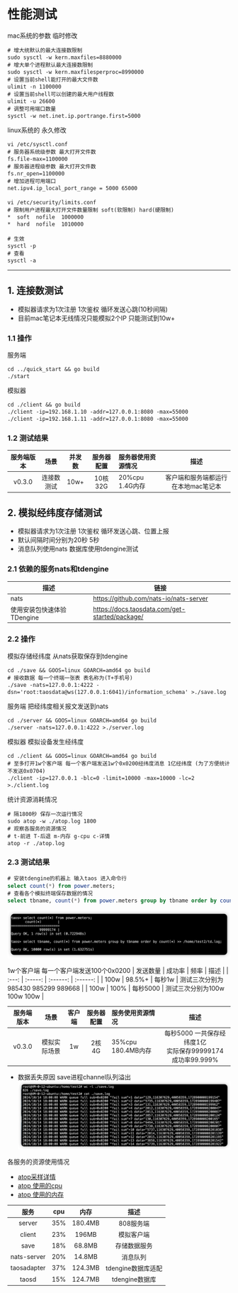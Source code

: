 # 性能测试

mac系统的参数 临时修改
``` shell
# 增大统默认的最大连接数限制
sudo sysctl -w kern.maxfiles=8880000
# 增大单个进程默认最大连接数限制
sudo sysctl -w kern.maxfilesperproc=8990000
# 设置当前shell能打开的最大文件数
ulimit -n 1100000
# 设置当前shell可以创建的最大用户线程数
ulimit -u 26600
# 调整可用端口数量
sysctl -w net.inet.ip.portrange.first=5000

```

linux系统的 永久修改
``` shell
vi /etc/sysctl.conf
# 服务器系统级参数 最大打开文件数
fs.file-max=1100000
# 服务器进程级参数 最大打开文件数
fs.nr_open=1100000
# 增加进程可用端口
net.ipv4.ip_local_port_range = 5000 65000

vi /etc/security/limits.conf
# 限制用户进程最大打开文件数量限制 soft(软限制) hard(硬限制)
*  soft  nofile  1000000
*  hard  nofile  1010000

# 生效
sysctl -p
# 查看
sysctl -a
```

---
<h2 id="online"> 1. 连接数测试 </h2>

- 模拟器请求为1次注册 1次鉴权 循环发送心跳(10秒间隔)
- 目前mac笔记本无线情况只能模拟2个IP 只能测试到10w+

### 1.1 操作
服务端
``` shell
cd ../quick_start && go build
./start
```

模拟器
``` shell
cd ./client && go build
./client -ip=192.168.1.10 -addr=127.0.0.1:8080 -max=55000
./client -ip=192.168.1.11 -addr=127.0.0.1:8080 -max=55000
```

### 1.2 测试结果
| 服务端版本  |   场景   | 并发数 |  服务器配置  | 服务器使用资源情况 |  描述  |
| :---:   | :-------: | :--: | :------: | :-------------- | :----------------------------: |
|  v0.3.0 | 连接数测试  | 10w+ |  10核32G | 20%cpu 1.4G内存  | 客户端和服务端都运行在本地mac笔记本 |

<h2 id="save"> 2. 模拟经纬度存储测试 </h2>

- 模拟器请求为1次注册 1次鉴权 循环发送心跳、位置上报
- 默认间隔时间分别为20秒 5秒
- 消息队列使用nats 数据库使用tdengine测试

### 2.1 依赖的服务nats和tdengine
| 描述                | 链接                         |
|--------------------|------------------------------|
| nats    | https://github.com/nats-io/nats-server |
| 使用安装包快速体验 TDengine | https://docs.taosdata.com/get-started/package/ |

### 2.2 操作

模拟存储经纬度 从nats获取保存到tdengine
``` shell
cd ./save && GOOS=linux GOARCH=amd64 go build
# 接收数据 每一个终端一张表 表名称为(T+手机号)
./save -nats=127.0.0.1:4222 -dsn='root:taosdata@ws(127.0.0.1:6041)/information_schema' >./save.log
```

服务端 把经纬度相关报文发送到nats
``` shell
cd ./server && GOOS=linux GOARCH=amd64 go build
./server -nats=127.0.0.1:4222 >./server.log
```

模拟器 模拟设备发生经纬度
``` shell
cd ./client && GOOS=linux GOARCH=amd64 go build
# 至多打开1w个客户端 每一个客户端发送1w个0x0200经纬度消息 1亿经纬度 (为了方便统计 不发送0x0704)
./client -ip=127.0.0.1 -blc=0 -limit=10000 -max=10000 -lc=2 >./client.log
```

统计资源消耗情况
``` shell
# 隔1800秒 保存一次运行情况
sudo atop -w ./atop.log 1800
# 观察各服务的资源情况
# t-前进 T-后退 m-内存 g-cpu c-详情
atop -r ./atop.log
```

### 2.3 测试结果
``` sql
# 安装tdengine的机器上 输入taos 进入命令行
select count(*) from power.meters;
# 查看各个模拟终端保存数据的情况
select tbname, count(*) from power.meters group by tbname order by count(*) >> /home/test2/td.log;
```
![数据保存情况](./testdata/db.png)

1w个客户端 每一个客户端发送100个0x0200
| 发送数量 | 成功率 | 频率 | 描述 |
| :---: | :-----: | :------: | :------: |
| 100w |  98.5%+ | 每秒1w | 测试三次分别为985430 985299 989668 |
| 100w |  100% | 每秒5000 | 测试三次分别为100w 100w 100w |

| 服务端版本  |   场景   | 客户端 |  服务器配置  | 服务使用资源情况 |  描述  |
| :---:   | :-------: | :--: | :------: | :-------------- | :----------------------------: |
|  v0.3.0 | 模拟实际场景  | 1w |  2核4G | 35%cpu 180.4MB内存 | 每秒5000 一共保存经纬度1亿  <br/> 实际保存99999174 成功率99.999% |

- 数据丢失原因 save进程channel队列溢出  <br/>
![数据丢失情况](./testdata/save.png)

各服务的资源使用情况
- [atop采样详情](./testdata/atop.log)
- [atop 使用的cpu](./testdata/atop_cpu.png)
- [atop 使用的内存](./testdata/atop_cpu.png)

| 服务  |   cpu   | 内存 | 描述 |
| :---:   | :-------: | :--: | :--: |
|  server | 35% | 180.4MB | 808服务端 |
|  client | 23% | 196MB | 模拟客户端 |
|  save |  18% | 68.8MB | 存储数据服务 |
|  nats-server | 20% | 14.8MB | 消息队列 |
|  taosadapter | 37% | 124.3MB | tdengine数据库适配 |
|  taosd | 15% | 124.7MB | tdengine数据库 |